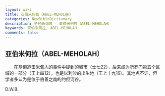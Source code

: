 ```yaml
---
layout: wiki
title: 亚伯米何拉（ABEL-MEHOLAH）
categories: NewBibleDictionary
description: 圣经新词典 - 亚伯米何拉（ABEL-MEHOLAH）
keywords: 亚伯米何拉, ABEL-MEHOLAH
comments: false
---
```


## 亚伯米何拉（ABEL-MEHOLAH）

　　在基甸追击米甸人的事件中提到的城市（士七22），后来成为所罗门第五个区域的一部分（王上四12），也是以利沙的出生地（王上十九16）。其地点不详，但学者多认为是位于伯善之南的约但河谷。

D.W.B.








